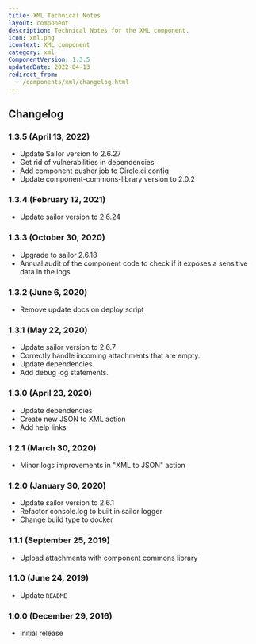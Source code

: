 ```yaml
---
title: XML Technical Notes
layout: component
description: Technical Notes for the XML component.
icon: xml.png
icontext: XML component
category: xml
ComponentVersion: 1.3.5
updatedDate: 2022-04-13
redirect_from:
  - /components/xml/changelog.html
---
```


## Changelog

### 1.3.5 (April 13, 2022)

* Update Sailor version to 2.6.27
* Get rid of vulnerabilities in dependencies
* Add component pusher job to Circle.ci config
* Update component-commons-library version to 2.0.2

### 1.3.4 (February 12, 2021)

* Update sailor version to 2.6.24

### 1.3.3 (October 30, 2020)

* Upgrade to sailor 2.6.18
* Annual audit of the component code to check if it exposes a sensitive data in the logs

### 1.3.2 (June 6, 2020)

* Remove update docs on deploy script

### 1.3.1 (May 22, 2020)

* Update sailor version to 2.6.7
* Correctly handle incoming attachments that are empty.
* Update dependencies.
* Add debug log statements.

### 1.3.0 (April 23, 2020)

* Update dependencies
* Create new JSON to XML action
* Add help links

### 1.2.1 (March 30, 2020)

* Minor logs improvements in "XML to JSON" action

### 1.2.0 (January 30, 2020)

* Update sailor version to 2.6.1
* Refactor console.log to built in sailor logger
* Change build type to docker

### 1.1.1 (September 25, 2019)

* Upload attachments with component commons library

### 1.1.0 (June 24, 2019)

* Update `README`

### 1.0.0 (December 29, 2016)

* Initial release
